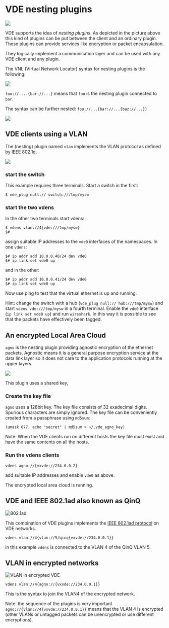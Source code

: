 VDE nesting plugins
====

![](pictures/vde_nesting.png)

VDE supports the idea of *nesting plugins*. As depicted in the picture above this kind of plugins
can be put between the client and an ordinary plugin. These plugins can provide services like
encryption or packet encapsulation.

They logically implement a communication layer and can be used with any VDE client and any plugin.

The VNL (Virtual Network Locator) syntax for nesting plugins is the following:

![](pictures/vde_nest_syntax.png)

`foo://....{bar://...}` means that `foo` is the nesting plugin connected to `bar`.

The syntax can be further nested: `foo://...{bar://...{baz://...}}`

![](pictures/vde_nestnest_syntax.png)

## VDE clients using a VLAN

The (nesting) plugin named `vlan` implements the VLAN protocol as defined by IEEE 802.1q.

![](pictures/vde_vdens_sw_vlan.png)

### start the switch
This example requires three terminals. Start a switch in the first:
```
$ vde_plug null:// switch:///tmp/mysw
```

### start the two vdens
In the other two terminals start vdens:
```
$ vdens vlan://4{vde:///tmp/mysw}
$#
```
assign suitable IP addresses to the `vde0` interfaces of the namespaces. In one `vdens`:
```
$# ip addr add 10.0.0.40/24 dev vde0
$# ip link set vde0 up
```
and in the other:
```
$# ip addr add 10.0.0.41/24 dev vde0
$# ip link set vde0 up
```

Now use ping to test that the virtual ethernet is up and running.

Hint: change the switch with a hub (`vde_plug null:// hub:///tmp/mysw`) and start 
`vdens vde:///tmp/mysw` in a fourth terminal. Enable the `vde0` interface (`ip link set vde0 up`) and run `wireshark`.
In this way it is possible to see that the packets have effectively been tagged.

## An encrypted Local Area Cloud

`agno` is the nesting plugin providing agnostic encryption of the ethernet packets.
Agnostic means it is a general purpose encryption service at the data link layer so it does not care
to the application protocols running at the upper layers.

![](pictures/vde_vdens_vxvde_agno.png)

This plugin uses a shared key, 

### Create the key file

`agno` uses a 128bit key. The key file consists of 32 exadecimal digits. Spurious characters are simply ignored.
The  key file can be conveniently created from a passphrase using `md5sum`:
```
(umask 077; echo "secret" | md5sum > ~/.vde_agno_key)
```
Note: When the VDE clients run on different hosts the key file must exist and have the same contents on
all the hosts.

### Run the vdens clients

```
vdens agno://{vxvde://234.0.0.2}
```
add suitable IP addresses and enable `vde0` as above.

The encrypted local area cloud is running. 

## VDE and IEEE 802.1ad also known as QinQ

![802.1ad](pictures/vde_nest_qinq.png)

This combination of VDE plugins implements the [IEEE 802.1ad protocol](https://en.wikipedia.org/wiki/IEEE_802.1ad) on
VDE networks.

```
vdens vlan://4{vlan://5/qinq{vxvde://234.0.0.1}}
```
in this example `vdens` is connected to the VLAN 4 of the QinQ VLAN 5.

## VLAN in encrypted networks

![VLAN in encrypted VDE](pictures/vde_nest_vlan_agno.png)

```
vdens vlan://4{agno://{vxvde://234.0.0.1}}
```
This is the syntax to join the VLAN4 of the encrypted network.

Note: the sequence of the plugins is very important `agno://{vlan://4{vxvde://234.0.0.1}}` means
that the VLAN 4 is encrypted (other VLANs or untagged packets can be unencrypted or use different
encryptions).
